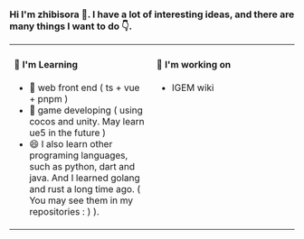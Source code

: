 ### Hi I'm zhibisora 👋. I have a lot of interesting ideas, and there are many things I want to do 👇.

<table>
<tr>
<td valign="top" width="50%">

#### 📜 I'm Learning

<!-- Learning starts -->
-   🔭 web front end ( ts + vue + pnpm )
-   🌱 game developing ( using cocos and unity. May learn ue5 in the future )
-   😄 I also learn other programing languages, such as python, dart and java. And I learned golang and rust a long time ago. ( You may see them in my repositories : ) ). 
<!-- Learning ends -->

<img width="500" height="1">

</td>
<td valign="top" width="50%">

#### 📘 I'm working on

<!-- working on starts -->
-  IGEM wiki
<!-- working on ends -->

<img width="500" height="1">

</td>
</tr>
</table>





<!--
**zhibisora/zhibisora** is a ✨ _special_ ✨ repository because its `README.md` (this file) appears on your GitHub profile.

Here are some ideas to get you started:

- 🔭 I’m currently working on ...
- 🌱 I’m currently learning ...
- 👯 I’m looking to collaborate on ...
- 🤔 I’m looking for help with ...
- 💬 Ask me about ...
- 📫 How to reach me: ...
- 😄 Pronouns: ...
- ⚡ Fun fact: ...
-->
